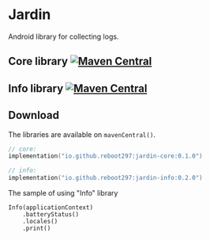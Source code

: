 # Jardin
Android library for collecting logs.

## Core library [![Maven Central](https://img.shields.io/maven-central/v/io.github.reboot297/jardin-core?label=MavenCentral&logo=apache-maven)](https://search.maven.org/artifact/io.github.reboot297/jardin-core)

## Info library [![Maven Central](https://img.shields.io/maven-central/v/io.github.reboot297/jardin-info?label=MavenCentral&logo=apache-maven)](https://search.maven.org/artifact/io.github.reboot297/jardin-info)

## Download

The libraries are available on `mavenCentral()`.

```kotlin
// core:
implementation("io.github.reboot297:jardin-core:0.1.0")

// info:
implementation("io.github.reboot297:jardin-info:0.2.0")
```
The sample of using "Info" library
```
Info(applicationContext)
    .batteryStatus()
    .locales()
    .print()
```